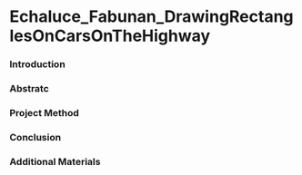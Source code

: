# Echaluce_Fabunan_DrawingRectanglesOnCarsOnTheHighway

### Introduction

### Abstratc

### Project Method

### Conclusion

### Additional Materials

